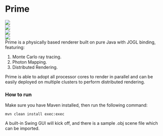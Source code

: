 Prime
=====
<img src="https://avatars1.githubusercontent.com/u/3256712?s=460"/><br/>
<img src="https://cloud.githubusercontent.com/assets/3256712/2883941/7853bb58-d4a2-11e3-8fe7-b27668eb9366.png"/><br/>
<img src="https://cloud.githubusercontent.com/assets/3256712/2883601/ef135e2e-d49d-11e3-9150-48f129c5c414.jpg"/><br/>
<img src="https://cloud.githubusercontent.com/assets/3256712/2883599/eb5b7cda-d49d-11e3-842c-dc63f05b44f3.jpg"/><br/>
Prime is a physically based renderer built on pure Java with JOGL binding, featuring:
  1. Monte Carlo ray tracing.
  2. Photon Mapping.
  3. Distributed Rendering.

Prime is able to adopt all processor cores to render in parallel and can be easily deployed on multiple clusters to perform distributed rendering. 


<h3>How to run</h3>
Make sure you have Maven installed, then run the following command:<br/>
<p><code>mvn clean install exec:exec</code></p>
A built-in Swing GUI will kick off, and there is a sample .obj scene file which can be imported.
